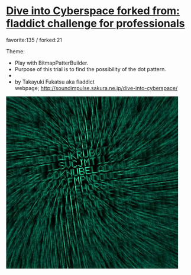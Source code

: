 # [Dive into Cyberspace forked from: fladdict challenge for professionals](http://wonderfl.net/c/jEBd)

favorite:135 / forked:21

Theme:  
* Play with BitmapPatterBuilder.  
* Purpose of this trial is to find the possibility of the dot pattern.  
*  
* by Takayuki Fukatsu aka fladdict  
webpage; http://soundimpulse.sakura.ne.jp/dive-into-cyberspace/

![thumbnail](./thumbnail.jpg)